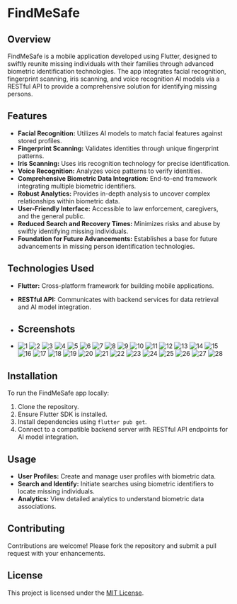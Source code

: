 # FindMeSafe

## Overview
FindMeSafe is a mobile application developed using Flutter, designed to swiftly reunite missing individuals with their families through advanced biometric identification technologies. The app integrates facial recognition, fingerprint scanning, iris scanning, and voice recognition AI models via a RESTful API to provide a comprehensive solution for identifying missing persons.

## Features
- **Facial Recognition:** Utilizes AI models to match facial features against stored profiles.
- **Fingerprint Scanning:** Validates identities through unique fingerprint patterns.
- **Iris Scanning:** Uses iris recognition technology for precise identification.
- **Voice Recognition:** Analyzes voice patterns to verify identities.
- **Comprehensive Biometric Data Integration:** End-to-end framework integrating multiple biometric identifiers.
- **Robust Analytics:** Provides in-depth analysis to uncover complex relationships within biometric data.
- **User-Friendly Interface:** Accessible to law enforcement, caregivers, and the general public.
- **Reduced Search and Recovery Times:** Minimizes risks and abuse by swiftly identifying missing individuals.
- **Foundation for Future Advancements:** Establishes a base for future advancements in missing person identification technologies.

## Technologies Used
- **Flutter:** Cross-platform framework for building mobile applications.
- **RESTful API:** Communicates with backend services for data retrieval and AI model integration.

- ## Screenshots
- ![1](https://github.com/ma159123/find_me_safe/assets/87338457/dd2e5c2f-22b7-49b1-bf7f-7c33269c74d6)
![2](https://github.com/ma159123/find_me_safe/assets/87338457/55773a72-a371-4ec1-9bd7-3d682d5933a7)
![3](https://github.com/ma159123/find_me_safe/assets/87338457/a6d530af-5098-4212-bbb5-6e4d0f008cf4)
![4](https://github.com/ma159123/find_me_safe/assets/87338457/5562d9f2-fb78-4316-ae76-6abbb0da282c)
![5](https://github.com/ma159123/find_me_safe/assets/87338457/2237ef01-78f2-4eb6-9ff1-38a8c6411cf2)
![6](https://github.com/ma159123/find_me_safe/assets/87338457/395c4611-e923-44a3-a968-5c3ab2c8f4c0)
![7](https://github.com/ma159123/find_me_safe/assets/87338457/9d674e8c-16af-488e-b809-b8fab47bd8e1)
![8](https://github.com/ma159123/find_me_safe/assets/87338457/d979ac02-575e-400d-a005-bd7ac7c7bfb9)
![9](https://github.com/ma159123/find_me_safe/assets/87338457/76f6162b-29ff-422d-8f86-0802ec8f8733)
![10](https://github.com/ma159123/find_me_safe/assets/87338457/96692ea4-b15d-4c40-a71b-a99b5adc1329)
![11](https://github.com/ma159123/find_me_safe/assets/87338457/589c2b58-4261-4c39-9d22-d84d4d8a0ecb)
![12](https://github.com/ma159123/find_me_safe/assets/87338457/d38da432-93e5-43b4-ac5f-db4ce651fd6a)
![13](https://github.com/ma159123/find_me_safe/assets/87338457/b42157bd-6e33-4730-97fd-6eec81504fb5)
![14](https://github.com/ma159123/find_me_safe/assets/87338457/3e192a50-162a-4c28-a87e-94af02037c1f)
![15](https://github.com/ma159123/find_me_safe/assets/87338457/4e42070d-14c0-4b57-b618-ef96261150a9)
![16](https://github.com/ma159123/find_me_safe/assets/87338457/2559baaa-de64-491c-8f89-e5b18b4ba538)
![17](https://github.com/ma159123/find_me_safe/assets/87338457/566a68fe-4301-4799-8571-b507b15bb02b)
![18](https://github.com/ma159123/find_me_safe/assets/87338457/6dfa2299-68f2-492e-9c5a-ab600e981305)
![19](https://github.com/ma159123/find_me_safe/assets/87338457/fde62bdb-8755-4495-904b-47a846991ea2)
![20](https://github.com/ma159123/find_me_safe/assets/87338457/f19891a1-a25f-41a3-9c51-15ff8b559911)
![21](https://github.com/ma159123/find_me_safe/assets/87338457/275b2fa6-2328-4b5b-a356-c58325a9bc5c)
![22](https://github.com/ma159123/find_me_safe/assets/87338457/2f87d58f-b6aa-4dfb-8890-c95a183fe474)
![23](https://github.com/ma159123/find_me_safe/assets/87338457/a6b390c4-c770-4726-90c7-b384fb596428)
![24](https://github.com/ma159123/find_me_safe/assets/87338457/ca3afde2-c830-40b1-87d8-c2a4f07de09e)
![25](https://github.com/ma159123/find_me_safe/assets/87338457/a8c600eb-8e79-4c6f-b850-f5b17d1a09de)
![26](https://github.com/ma159123/find_me_safe/assets/87338457/9822ff4b-3ef3-4c60-8735-5bae434cd39f)
![27](https://github.com/ma159123/find_me_safe/assets/87338457/64438d08-9417-4fb8-a1bc-5203a40fd5e4)
![28](https://github.com/ma159123/find_me_safe/assets/87338457/63a72574-5a7b-485a-b181-5b8dac02510a)


## Installation
To run the FindMeSafe app locally:
1. Clone the repository.
2. Ensure Flutter SDK is installed.
3. Install dependencies using `flutter pub get`.
4. Connect to a compatible backend server with RESTful API endpoints for AI model integration.

## Usage
- **User Profiles:** Create and manage user profiles with biometric data.
- **Search and Identify:** Initiate searches using biometric identifiers to locate missing individuals.
- **Analytics:** View detailed analytics to understand biometric data associations.

## Contributing
Contributions are welcome! Please fork the repository and submit a pull request with your enhancements.

## License
This project is licensed under the [MIT License](LICENSE).

